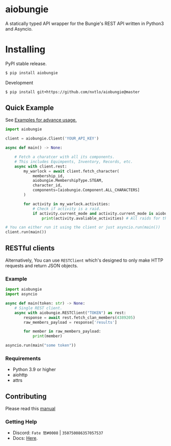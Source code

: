 # aiobungie
A statically typed API wrapper for the Bungie's REST API written in Python3 and Asyncio.

# Installing

PyPI stable release.

```sh
$ pip install aiobungie
```

Development
```sh
$ pip install git+https://github.com/nxtlo/aiobungie@master
```

## Quick Example

See [Examples for advance usage.](https://github.com/nxtlo/aiobungie/tree/master/examples)

```python
import aiobungie

client = aiobungie.Client('YOUR_API_KEY')

async def main() -> None:

    # Fetch a charatcer with all its components.
    # This includes Equimpents, Inventory, Records, etc.
    async with client.rest:
        my_warlock = await client.fetch_character(
            membership_id,
            aiobungie.MembershipType.STEAM,
            character_id,
            components=[aiobungie.Component.ALL_CHARACTERS]
        )

        for activity in my_warlock.activities:
            # Check if activity is a raid.
            if activity.current_mode and activity.current_mode is aiobungie.GameMode.RAID:
                print(activity.avaliable_activities) # All raids for this character.

# You can either run it using the client or just asyncio.run(main())
client.run(main())
```

## RESTful clients
Alternatively, You can use `RESTClient` which's designed to only make HTTP requests and return JSON objects.

### Example
```py
import aiobungie
import asyncio

async def main(token: str) -> None:
    # Single REST client.
    async with aiobungie.RESTClient("TOKEN") as rest:
        response = await rest.fetch_clan_members(4389205)
        raw_members_payload = response['results']

        for member in raw_members_payload:
            print(member)

asyncio.run(main("some token"))
```

### Requirements
* Python 3.9 or higher
* aiohttp
* attrs

## Contributing
Please read this [manual](https://github.com/nxtlo/aiobungie/blob/master/CONTRIBUTING.md)

### Getting Help
* Discord: `Fate 怒#0008` | `350750086357057537`
* Docs: [Here](https://nxtlo.github.io/aiobungie/).
